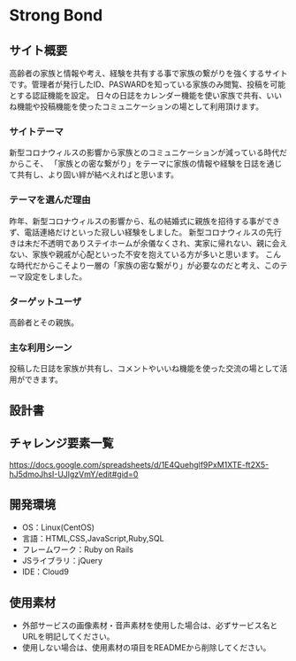 # Strong Bond

## サイト概要
高齢者の家族と情報や考え、経験を共有する事で家族の繋がりを強くするサイトです。管理者が発行したID、PASWARDを知っている家族のみ閲覧、投稿を可能とする認証機能を設定。
日々の日誌をカレンダー機能を使い家族で共有、いいね機能や投稿機能を使ったコミュニケーションの場として利用頂けます。

### サイトテーマ
新型コロナウィルスの影響から家族とのコミュニケーションが減っている時代だからこそ、
「家族との密な繋がり」をテーマに家族の情報や経験を日誌を通じて共有し、より固い絆が結べえればと思います。

### テーマを選んだ理由
昨年、新型コロナウィルスの影響から、私の結婚式に親族を招待する事ができず、電話連絡だけといった寂しい経験をしました。
新型コロナウィルスの先行きは未だ不透明でありステイホームが余儀なくされ、実家に帰れない、親に会えない、家族や親戚が心配といった不安を抱えている方が多いと思います。
こんな時代だからこそより一層の「家族の密な繋がり」が必要なのだと考え、このテーマ設定をしました。

### ターゲットユーザ
高齢者とその親族。

### 主な利用シーン
投稿した日誌を家族が共有し、コメントやいいね機能を使った交流の場として活用ができます。

## 設計書

## チャレンジ要素一覧
https://docs.google.com/spreadsheets/d/1E4Quehglf9PxM1XTE-ft2X5-hJ5dmoJhsI-UJlgzVmY/edit#gid=0

## 開発環境
- OS：Linux(CentOS)
- 言語：HTML,CSS,JavaScript,Ruby,SQL
- フレームワーク：Ruby on Rails
- JSライブラリ：jQuery
- IDE：Cloud9

## 使用素材
- 外部サービスの画像素材・音声素材を使用した場合は、必ずサービス名とURLを明記してください。
- 使用しない場合は、使用素材の項目をREADMEから削除してください。